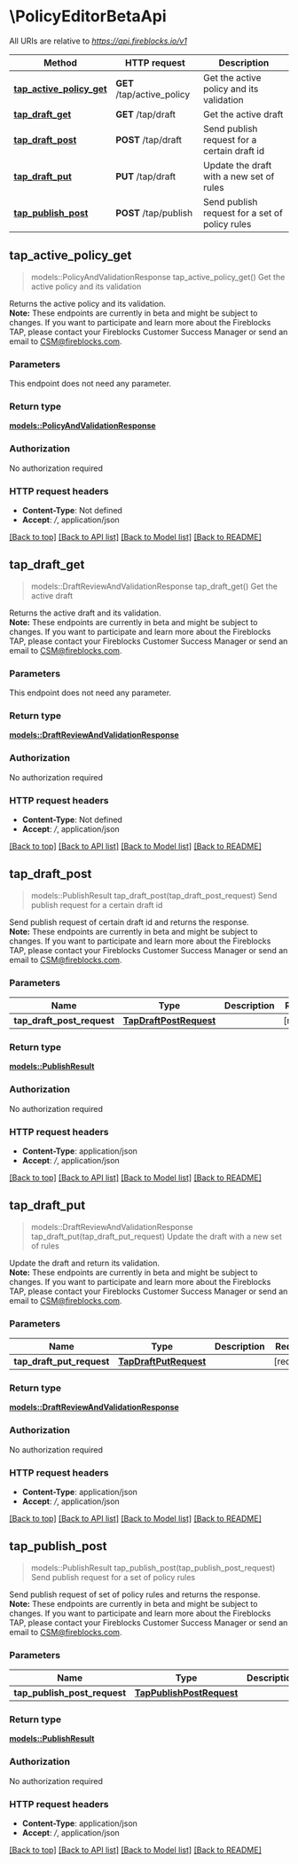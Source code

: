 # \PolicyEditorBetaApi

All URIs are relative to *https://api.fireblocks.io/v1*

Method | HTTP request | Description
------------- | ------------- | -------------
[**tap_active_policy_get**](PolicyEditorBetaApi.md#tap_active_policy_get) | **GET** /tap/active_policy | Get the active policy and its validation
[**tap_draft_get**](PolicyEditorBetaApi.md#tap_draft_get) | **GET** /tap/draft | Get the active draft
[**tap_draft_post**](PolicyEditorBetaApi.md#tap_draft_post) | **POST** /tap/draft | Send publish request for a certain draft id
[**tap_draft_put**](PolicyEditorBetaApi.md#tap_draft_put) | **PUT** /tap/draft | Update the draft with a new set of rules
[**tap_publish_post**](PolicyEditorBetaApi.md#tap_publish_post) | **POST** /tap/publish | Send publish request for a set of policy rules



## tap_active_policy_get

> models::PolicyAndValidationResponse tap_active_policy_get()
Get the active policy and its validation

Returns the active policy and its validation. </br> **Note:** These endpoints are currently in beta and might be subject to changes. If you want to participate and learn more about the Fireblocks TAP, please contact your Fireblocks Customer Success Manager or send an email to CSM@fireblocks.com. 

### Parameters

This endpoint does not need any parameter.

### Return type

[**models::PolicyAndValidationResponse**](PolicyAndValidationResponse.md)

### Authorization

No authorization required

### HTTP request headers

- **Content-Type**: Not defined
- **Accept**: */*, application/json

[[Back to top]](#) [[Back to API list]](../README.md#documentation-for-api-endpoints) [[Back to Model list]](../README.md#documentation-for-models) [[Back to README]](../README.md)


## tap_draft_get

> models::DraftReviewAndValidationResponse tap_draft_get()
Get the active draft

Returns the active draft and its validation. </br> **Note:** These endpoints are currently in beta and might be subject to changes. If you want to participate and learn more about the Fireblocks TAP, please contact your Fireblocks Customer Success Manager or send an email to CSM@fireblocks.com. 

### Parameters

This endpoint does not need any parameter.

### Return type

[**models::DraftReviewAndValidationResponse**](DraftReviewAndValidationResponse.md)

### Authorization

No authorization required

### HTTP request headers

- **Content-Type**: Not defined
- **Accept**: */*, application/json

[[Back to top]](#) [[Back to API list]](../README.md#documentation-for-api-endpoints) [[Back to Model list]](../README.md#documentation-for-models) [[Back to README]](../README.md)


## tap_draft_post

> models::PublishResult tap_draft_post(tap_draft_post_request)
Send publish request for a certain draft id

Send publish request of certain draft id and returns the response. </br> **Note:** These endpoints are currently in beta and might be subject to changes. If you want to participate and learn more about the Fireblocks TAP, please contact your Fireblocks Customer Success Manager or send an email to CSM@fireblocks.com. 

### Parameters


Name | Type | Description  | Required | Notes
------------- | ------------- | ------------- | ------------- | -------------
**tap_draft_post_request** | [**TapDraftPostRequest**](TapDraftPostRequest.md) |  | [required] |

### Return type

[**models::PublishResult**](PublishResult.md)

### Authorization

No authorization required

### HTTP request headers

- **Content-Type**: application/json
- **Accept**: */*, application/json

[[Back to top]](#) [[Back to API list]](../README.md#documentation-for-api-endpoints) [[Back to Model list]](../README.md#documentation-for-models) [[Back to README]](../README.md)


## tap_draft_put

> models::DraftReviewAndValidationResponse tap_draft_put(tap_draft_put_request)
Update the draft with a new set of rules

Update the draft and return its validation. </br> **Note:** These endpoints are currently in beta and might be subject to changes. If you want to participate and learn more about the Fireblocks TAP, please contact your Fireblocks Customer Success Manager or send an email to CSM@fireblocks.com. 

### Parameters


Name | Type | Description  | Required | Notes
------------- | ------------- | ------------- | ------------- | -------------
**tap_draft_put_request** | [**TapDraftPutRequest**](TapDraftPutRequest.md) |  | [required] |

### Return type

[**models::DraftReviewAndValidationResponse**](DraftReviewAndValidationResponse.md)

### Authorization

No authorization required

### HTTP request headers

- **Content-Type**: application/json
- **Accept**: */*, application/json

[[Back to top]](#) [[Back to API list]](../README.md#documentation-for-api-endpoints) [[Back to Model list]](../README.md#documentation-for-models) [[Back to README]](../README.md)


## tap_publish_post

> models::PublishResult tap_publish_post(tap_publish_post_request)
Send publish request for a set of policy rules

Send publish request of set of policy rules and returns the response. </br> **Note:** These endpoints are currently in beta and might be subject to changes. If you want to participate and learn more about the Fireblocks TAP, please contact your Fireblocks Customer Success Manager or send an email to CSM@fireblocks.com. 

### Parameters


Name | Type | Description  | Required | Notes
------------- | ------------- | ------------- | ------------- | -------------
**tap_publish_post_request** | [**TapPublishPostRequest**](TapPublishPostRequest.md) |  | [required] |

### Return type

[**models::PublishResult**](PublishResult.md)

### Authorization

No authorization required

### HTTP request headers

- **Content-Type**: application/json
- **Accept**: */*, application/json

[[Back to top]](#) [[Back to API list]](../README.md#documentation-for-api-endpoints) [[Back to Model list]](../README.md#documentation-for-models) [[Back to README]](../README.md)

